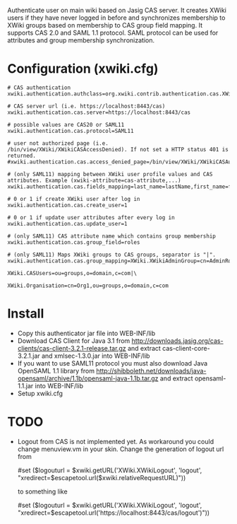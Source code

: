 Authenticate user on main wiki based on Jasig CAS server. It creates XWiki users if they have never logged in before and synchronizes membership to XWiki groups based on membership to CAS group field mapping. It supports CAS 2.0 and SAML 1.1 protocol. SAML protocol can be used for attributes and group membership synchronization.

# Configuration (xwiki.cfg)

	# CAS authentication
	xwiki.authentication.authclass=org.xwiki.contrib.authentication.cas.XWikiCASAuthenticator

	# CAS server url (i.e. https://localhost:8443/cas)
	xwiki.authentication.cas.server=https://localhost:8443/cas

	# possible values are CAS20 or SAML11
	xwiki.authentication.cas.protocol=SAML11

	# user not authorized page (i.e. /bin/view/XWiki/XWikiCASAccessDenied). If not set a HTTP status 401 is returned.
	#xwiki.authentication.cas.access_denied_page=/bin/view/XWiki/XWikiCASAuthFailed

	# (only SAML11) mapping between XWiki user profile values and CAS attributes. Example (xwiki-attribute=cas-attribute,...)
	xwiki.authentication.cas.fields_mapping=last_name=lastName,first_name=firstName,email=email

	# 0 or 1 if create XWiki user after log in
	xwiki.authentication.cas.create_user=1

	# 0 or 1 if update user attributes after every log in
	xwiki.authentication.cas.update_user=1

	# (only SAML11) CAS attribute name which contains group membership
	xwiki.authentication.cas.group_field=roles

	# (only SAML11) Maps XWiki groups to CAS groups, separator is "|".
	xwiki.authentication.cas.group_mapping=XWiki.XWikiAdminGroup=cn=AdminRole,ou=groups,o=domain,c=com|\
                                         XWiki.CASUsers=ou=groups,o=domain,c=com|\
                                         XWiki.Organisation=cn=Org1,ou=groups,o=domain,c=com

# Install

* Copy this authenticator jar file into WEB-INF/lib
* Download CAS Client for Java 3.1 from http://downloads.jasig.org/cas-clients/cas-client-3.2.1-release.tar.gz and extract cas-client-core-3.2.1.jar and xmlsec-1.3.0.jar into WEB-INF/lib
* If you want to use SAML11 protocol you must also download Java OpenSAML 1.1 library from http://shibboleth.net/downloads/java-opensaml/archive/1.1b/opensaml-java-1.1b.tar.gz and extract opensaml-1.1.jar into WEB-INF/lib
* Setup xwiki.cfg

# TODO

* Logout from CAS is not implemented yet. As workaround you could change menuview.vm in your skin. Change the generation of logout url from
	
	\#set ($logouturl = $xwiki.getURL('XWiki.XWikiLogout', 'logout', "xredirect=$escapetool.url($xwiki.relativeRequestURL)"))
	
	to something like
	
	\#set ($logouturl = $xwiki.getURL('XWiki.XWikiLogout', 'logout', "xredirect=$escapetool.url('https://localhost:8443/cas/logout')"))

